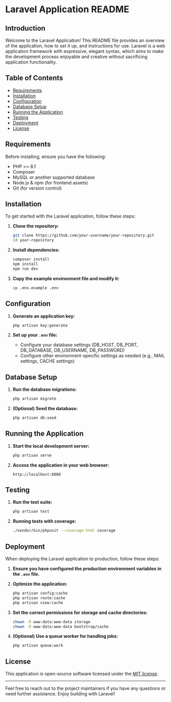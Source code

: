 # Laravel Application README

## Introduction

Welcome to the Laravel Application! This README file provides an overview of the application, how to set it up, and instructions for use. Laravel is a web application framework with expressive, elegant syntax, which aims to make the development process enjoyable and creative without sacrificing application functionality.

## Table of Contents

- [Requirements](#requirements)
- [Installation](#installation)
- [Configuration](#configuration)
- [Database Setup](#database-setup)
- [Running the Application](#running-the-application)
- [Testing](#testing)
- [Deployment](#deployment)
- [License](#license)

## Requirements

Before installing, ensure you have the following:

- PHP >= 8.1
- Composer
- MySQL or another supported database
- Node.js & npm (for frontend assets)
- Git (for version control)

## Installation

To get started with the Laravel application, follow these steps:

1. **Clone the repository:**
    ```bash
    git clone https://github.com/your-username/your-repository.git
    cd your-repository
    ```

2. **Install dependencies:**
    ```bash
    composer install
    npm install
    npm run dev
    ```

3. **Copy the example environment file and modify it:**
    ```bash
    cp .env.example .env
    ```

## Configuration

1. **Generate an application key:**
    ```bash
    php artisan key:generate
    ```

2. **Set up your `.env` file:**
    - Configure your database settings (DB_HOST, DB_PORT, DB_DATABASE, DB_USERNAME, DB_PASSWORD)
    - Configure other environment-specific settings as needed (e.g., MAIL settings, CACHE settings)

## Database Setup

1. **Run the database migrations:**
    ```bash
    php artisan migrate
    ```

2. **(Optional) Seed the database:**
    ```bash
    php artisan db:seed
    ```

## Running the Application

1. **Start the local development server:**
    ```bash
    php artisan serve
    ```

2. **Access the application in your web browser:**
    ```plaintext
    http://localhost:8000
    ```

## Testing

1. **Run the test suite:**
    ```bash
    php artisan test
    ```

2. **Running tests with coverage:**
    ```bash
    ./vendor/bin/phpunit --coverage-html coverage
    ```

## Deployment

When deploying the Laravel application to production, follow these steps:

1. **Ensure you have configured the production environment variables in the `.env` file.**

2. **Optimize the application:**
    ```bash
    php artisan config:cache
    php artisan route:cache
    php artisan view:cache
    ```

3. **Set the correct permissions for storage and cache directories:**
    ```bash
    chown -R www-data:www-data storage
    chown -R www-data:www-data bootstrap/cache
    ```

4. **(Optional) Use a queue worker for handling jobs:**
    ```bash
    php artisan queue:work
    ```

## License

This application is open-source software licensed under the [MIT license](LICENSE).

---

Feel free to reach out to the project maintainers if you have any questions or need further assistance. Enjoy building with Laravel!